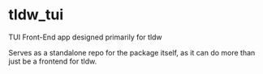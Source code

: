 # tldw_tui
TUI Front-End app designed primarily for tldw

Serves as a standalone repo for the package itself, as it can do more than just be a frontend for tldw.
